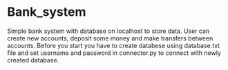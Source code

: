 # Bank_system

Simple bank system with database on localhost to store data. User can create new accounts, deposit some money and make transfers between accounts. Before you start you have to create databese using database.txt file and set username and password in connector.py to connect with newly created database.
